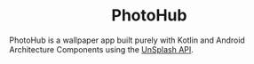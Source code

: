 <h1 align="center">PhotoHub </h1>

PhotoHub is a wallpaper app built purely with Kotlin and Android Architecture Components using the [UnSplash API](https://unsplash.com/documentation#list-photos).


